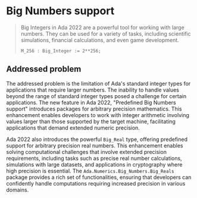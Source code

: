 # Big Numbers support

> Big Integers in Ada 2022 are a powerful tool for working with large numbers.
> They can be used for a variety of tasks, including scientific simulations,
> financial calculations, and even game development.
>
>     M_256 : Big_Integer := 2**256;

## Addressed problem

The addressed problem is the limitation of Ada's standard integer types for
applications that require larger numbers. The inability to handle values beyond
the range of standard integer types posed a challenge for certain applications.
The new feature in Ada 2022, "Predefined Big Numbers support" introduces
packages for arbitrary precision mathematics. This enhancement enables
developers to work with integer arithmetic involving values larger than those
supported by the target machine, facilitating applications that demand extended
numeric precision.

Ada 2022 also introduces the powerful `Big_Real` type, offering predefined support for arbitrary precision real numbers. This enhancement enables solving computational challenges that involve extended precision requirements, including tasks such as precise real number calculations, simulations with large datasets, and applications in cryptography where high precision is essential. The `Ada.Numerics.Big_Numbers.Big_Reals` package provides a rich set of functionalities, ensuring that developers can confidently handle computations requiring increased precision in various domains.
